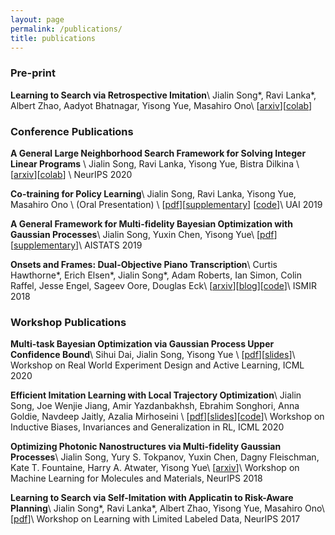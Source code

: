 ```yaml
---
layout: page
permalink: /publications/
title: publications
---
```


### Pre-print
**Learning to Search via Retrospective Imitation**\\
Jialin Song\*, Ravi Lanka\*, Albert Zhao, Aadyot Bhatnagar, Yisong Yue, Masahiro Ono\\
[[arxiv](https://arxiv.org/abs/1804.00846)][[colab](https://colab.research.google.com/drive/1AaxzBHroaARlpYH158RohJ4yloYLE_2i?usp=sharing)]


### Conference Publications
**A General Large Neighborhood Search Framework for Solving Integer Linear Programs** \\
Jialin Song, Ravi Lanka, Yisong Yue, Bistra Dilkina \\
[[arxiv](https://arxiv.org/abs/2004.00422)][[colab](https://colab.research.google.com/drive/1-vtfDzHFHuLmAz7fwIlZvLjk4MtatxYn?usp=sharing)] \\
NeurIPS 2020

**Co-training for Policy Learning**\\
Jialin Song, Ravi Lanka, Yisong Yue, Masahiro Ono \\
(Oral Presentation) \\
[<a href="/assets/pdf/UAI_2019_Co_training_for_Policy_Learning.pdf">pdf</a>][<a href="/assets/pdf/UAI_2019_Co_training_for_Policy_Learning_Supplementary.pdf">supplementary</a>]
[<a href="https://github.com/ravi-lanka-4/CoPiEr">code</a>]\\
UAI 2019

**A General Framework for Multi-fidelity Bayesian Optimization with Gaussian Processes**\\
Jialin Song, Yuxin Chen, Yisong Yue\\
[[pdf](http://proceedings.mlr.press/v89/song19b/song19b.pdf)] [[supplementary](http://proceedings.mlr.press/v89/song19b/song19b-supp.pdf)]\\
AISTATS 2019

**Onsets and Frames: Dual-Objective Piano Transcription**\\
Curtis Hawthorne\*, Erich Elsen\*, Jialin Song\*, Adam Roberts, Ian Simon, Colin Raffel, Jesse Engel, Sageev Oore, Douglas Eck\\
[[arxiv](https://arxiv.org/abs/1710.11153)][[blog](https://magenta.tensorflow.org/onsets-frames)][[code](https://github.com/tensorflow/magenta/tree/master/magenta/models/onsets_frames_transcription)]\\
ISMIR 2018

### Workshop Publications
**Multi-task Bayesian Optimization via Gaussian Process Upper Confidence Bound**\\
Sihui Dai, Jialin Song, Yisong Yue \\
[[pdf](https://realworldml.github.io/files/cr/35_Camera_Ready_RealML.pdf)][[slides](https://realworldml.github.io/files/slides/35_mt_gp_ucb_ppt.pdf)]\\
Workshop on Real World Experiment Design and Active Learning, ICML 2020

**Efficient Imitation Learning with Local Trajectory Optimization**\\
Jialin Song, Joe Wenjie Jiang, Amir Yazdanbakhsh, Ebrahim Songhori, Anna Goldie, Navdeep Jaitly, Azalia Mirhoseini \\
[[pdf](https://biases-invariances-generalization.github.io/pdf/big_28.pdf)][<a href="/assets/pdf/Efficient Imitation Learning with Local Trajectory Optimization.pdf">slides</a>][[code](https://github.com/google-research/google-research/tree/master/polish)]\\
Workshop on Inductive Biases, Invariances and Generalization in RL, ICML 2020

**Optimizing Photonic Nanostructures via Multi-fidelity Gaussian Processes**\\
Jialin Song, Yury S. Tokpanov, Yuxin Chen, Dagny Fleischman, Kate T. Fountaine, Harry A. Atwater, Yisong Yue\\
[[arxiv](https://arxiv.org/abs/1811.07707)]\\
Workshop on Machine Learning for Molecules and Materials, NeurIPS 2018

**Learning to Search via Self-Imitation with Applicatin to Risk-Aware Planning**\\
Jialin Song\*, Ravi Lanka\*, Albert Zhao, Yisong Yue, Masahiro Ono\\
[[pdf](https://lld-workshop.github.io/2017/papers/LLD_2017_paper_18.pdf)]\\
Workshop on Learning with Limited Labeled Data, NeurIPS 2017
